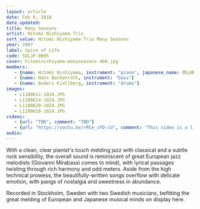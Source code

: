 ```yaml
---
layout: article
date: Feb 8, 2018
date_updated:
title: Many Seasons
artist: Hitomi Nishiyama Trio
sort_value: Hitomi Nishiyama Trio Many Seasons
year: 2007
label: Spice of Life
code: SOLJP-0005
cover: hitominishiyama-manyseasons-460.jpg
members: 
   - {name: Hitomi Nishiyama, instrument: "piano", japanese_name: 西山瞳, url: "http://hitominishiyama.net"}
   - {name: Hans Backenroth, instrument: "bass"}
   - {name: Anders Kjellberg, instrument: "drums"}
images:
   - L1180611-1024.JPG
   - L1180614-1024.JPG
   - L1180620-1024.JPG
   - L1180628-1024.JPG
videos: 
   - {url: "TBD", comment: "TBD"}
   - {url: "https://youtu.be/rRCe_sFD-cU", comment: "This video is a live performance of Nishiyama's original song \"SAKIRA\", track 3 from this album"}
audio:
---
```

With a clean, clear pianist's touch melding jazz with classical and a subtle rock sensibility, the overall sound is reminiscent of great European jazz melodists (Giovanni Mirabassi comes to mind), with lyrical passages twisting through rich harmony and odd meters. Aside from the high technical prowess, the beautifully-written songs overflow with delicate emotion, with pangs of nostalgia and sweetness in abundance.

Recorded in Stockholm, Sweden with two Swedish musicians, befitting the great melding of European and Japanese musical minds on display here.